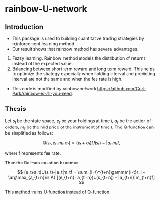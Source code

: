 # rainbow-U-network
## Introduction
- This package is used to building quantitative trading strategies by reinforcement learning method. 
- Our result shows that rainbow method has several advantages.
1. Fuzzy learning. Rainbow method models the distribution of returns instead of the expected value.
2. Balancing between short term reward and long term reward. This helps to optimize the strategy especially when holding interval and predicting interval are not the same and when the fee rate is high.
- This code is modified by rainbow network https://github.com/Curt-Park/rainbow-is-all-you-need.

## Thesis
Let $s_t$ be the state space, $e_t$ be your holdings at time $t$, $a_t$ be the action of orders, $m_t$ be the mid price of the instrument of time $t$.
The Q-function can be simplified as follows:

$$
Q(s_t,e_t,m_t,a_t) = (e_t+a_t) U(s_t) - |a_t|m_tf,
$$

where f represents fee rate.

Then the Bellman equation becomes

$$
(e_t+a_t)U(s_t)-|a_t|m_tf = \sum_{i=t}^{t+n}\gamma^{i-t}r_i + \arg\max_{a_{t+n}\in A} [(e_{t+n}+a_{t+n})U(s_{t+n}) - |a_{t+n}|m_{t+n}f]
$$

This method trains U-function instead of Q-function.

